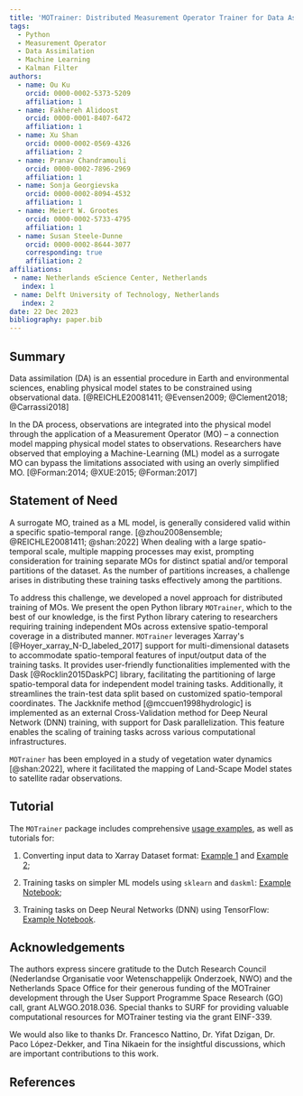 ```yaml
---
title: 'MOTrainer: Distributed Measurement Operator Trainer for Data Assimilation Applications'
tags:
  - Python
  - Measurement Operator
  - Data Assimilation
  - Machine Learning
  - Kalman Filter
authors:
  - name: Ou Ku
    orcid: 0000-0002-5373-5209
    affiliation: 1 
  - name: Fakhereh Alidoost
    orcid: 0000-0001-8407-6472
    affiliation: 1
  - name: Xu Shan
    orcid: 0000-0002-0569-4326
    affiliation: 2
  - name: Pranav Chandramouli
    orcid: 0000-0002-7896-2969
    affiliation: 1
  - name: Sonja Georgievska
    orcid: 0000-0002-8094-4532
    affiliation: 1
  - name: Meiert W. Grootes
    orcid: 0000-0002-5733-4795
    affiliation: 1 
  - name: Susan Steele-Dunne
    orcid: 0000-0002-8644-3077
    corresponding: true
    affiliation: 2
affiliations:
 - name: Netherlands eScience Center, Netherlands
   index: 1
 - name: Delft University of Technology, Netherlands
   index: 2
date: 22 Dec 2023
bibliography: paper.bib
---
```


## Summary

Data assimilation (DA) is an essential procedure in Earth and environmental sciences, enabling physical model states to be constrained using observational data. [@REICHLE20081411; @Evensen2009; @Clement2018; @Carrassi2018]

In the DA process, observations are integrated into the physical model through the application of a Measurement Operator (MO) – a connection model mapping physical model states to observations. Researchers have observed that employing a Machine-Learning (ML) model as a surrogate MO can bypass the limitations associated with using an overly simplified MO. [@Forman:2014; @XUE:2015; @Forman:2017]

## Statement of Need

A surrogate MO, trained as a ML model, is generally considered valid within a specific spatio-temporal range. [@zhou2008ensemble; @REICHLE20081411; @shan:2022] When dealing with a large spatio-temporal scale, multiple mapping processes may exist, prompting consideration for training separate MOs for distinct spatial and/or temporal partitions of the dataset. As the number of partitions increases, a challenge arises in distributing these training tasks effectively among the partitions.

To address this challenge, we developed a novel approach for distributed training of MOs. We present the open Python library `MOTrainer`, which to the best of our knowledge, is the first Python library catering to researchers requiring training independent MOs across extensive spatio-temporal coverage in a distributed manner. `MOTrainer` leverages Xarray's [@Hoyer_xarray_N-D_labeled_2017] support for multi-dimensional datasets to accommodate spatio-temporal features of input/output data of the training tasks. It provides user-friendly functionalities implemented with the Dask [@Rocklin2015DaskPC] library, facilitating the partitioning of large spatio-temporal data for independent model training tasks. Additionally, it streamlines the train-test data split based on customized spatio-temporal coordinates. The Jackknife method [@mccuen1998hydrologic] is implemented as an external Cross-Validation method for Deep Neural Network (DNN) training, with support for Dask parallelization. This feature enables the scaling of training tasks across various computational infrastructures.

`MOTrainer` has been employed in a study of vegetation water dynamics [@shan:2022], where it facilitated the mapping of Land-Scape Model states to satellite radar observations.

## Tutorial

The `MOTrainer` package includes comprehensive [usage examples](https://vegewaterdynamics.github.io/motrainer/usage_split/), as well as tutorials for:

1. Converting input data to Xarray Dataset format: [Example 1](https://vegewaterdynamics.github.io/motrainer/notebooks/example_read_from_one_df/) and [Example 2](https://vegewaterdynamics.github.io/motrainer/notebooks/example_read_from_one_df/);

2. Training tasks on simpler ML models using `sklearn` and `daskml`: [Example Notebook](https://vegewaterdynamics.github.io/motrainer/notebooks/example_daskml/);

3. Training tasks on Deep Neural Networks (DNN) using TensorFlow: [Example Notebook](https://vegewaterdynamics.github.io/motrainer/notebooks/example_dnn/).

## Acknowledgements

The authors express sincere gratitude to the Dutch Research Council (Nederlandse Organisatie voor Wetenschappelijk Onderzoek, NWO) and the Netherlands Space Office for their generous funding of the MOTrainer development through the User Support Programme Space Research (GO) call, grant ALWGO.2018.036. Special thanks to SURF for providing valuable computational resources for MOTrainer testing via the grant EINF-339.

We would also like to thanks Dr. Francesco Nattino, Dr. Yifat Dzigan, Dr. Paco López-Dekker, and Tina Nikaein for the insightful discussions, which are important contributions to this work.

## References
